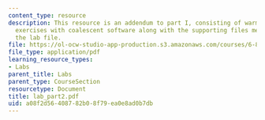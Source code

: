 ```yaml
---
content_type: resource
description: This resource is an addendum to part I, consisting of warm-up computer
  exercises with coalescent software along with the supporting files mentioned in
  the lab file.
file: https://ol-ocw-studio-app-production.s3.amazonaws.com/courses/6-877j-computational-evolutionary-biology-fall-2005/a08f2d56408782b08f79ea0e8ad0b7db_lab_part2.pdf
file_type: application/pdf
learning_resource_types:
- Labs
parent_title: Labs
parent_type: CourseSection
resourcetype: Document
title: lab_part2.pdf
uid: a08f2d56-4087-82b0-8f79-ea0e8ad0b7db
---
```


